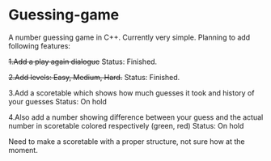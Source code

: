 # Guessing-game

  A number guessing game in C++. Currently very simple. 
Planning to add following features:

~~1.Add a play again dialogue~~ Status: Finished.

~~2.Add levels: Easy, Medium, Hard.~~ Status: Finished.

3.Add a scoretable which shows how much guesses it took and history of your guesses Status: On hold

4.Also add a number showing difference between your guess and the actual number in scoretable colored respectively (green, red) Status: On hold

Need to make a scoretable with a proper structure, not sure how at the moment.
